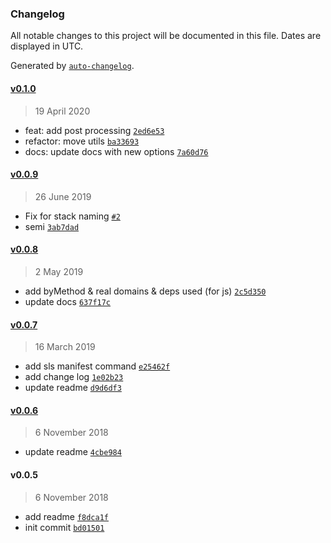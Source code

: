 ### Changelog

All notable changes to this project will be documented in this file. Dates are displayed in UTC.

Generated by [`auto-changelog`](https://github.com/CookPete/auto-changelog).

#### [v0.1.0](https://github.com/DavidWells/serverless-manifest-plugin/compare/v0.1.0...v0.1.0)

> 19 April 2020

- feat: add post processing [`2ed6e53`](https://github.com/DavidWells/serverless-manifest-plugin/commit/2ed6e53c4d3330365d9e8adf60d30c6e3d102bc2)
- refactor: move utils [`ba33693`](https://github.com/DavidWells/serverless-manifest-plugin/commit/ba336939b3e94ce04203e1e2f96f115fad302ffa)
- docs: update docs with new options [`7a60d76`](https://github.com/DavidWells/serverless-manifest-plugin/commit/7a60d76da69f107215e007fb9f4d0fd67d1ae18d)

#### [v0.0.9](https://github.com/DavidWells/serverless-manifest-plugin/compare/v0.0.8...v0.0.9)

> 26 June 2019

- Fix for stack naming [`#2`](https://github.com/DavidWells/serverless-manifest-plugin/pull/2)
- semi [`3ab7dad`](https://github.com/DavidWells/serverless-manifest-plugin/commit/3ab7dad0d8b0f514191ed12cd2808a381277259d)

#### [v0.0.8](https://github.com/DavidWells/serverless-manifest-plugin/compare/v0.0.7...v0.0.8)

> 2 May 2019

- add byMethod & real domains & deps used (for js) [`2c5d350`](https://github.com/DavidWells/serverless-manifest-plugin/commit/2c5d350f3ed3547894c2e884492ca8b4192dcd5d)
- update docs [`637f17c`](https://github.com/DavidWells/serverless-manifest-plugin/commit/637f17c0a533b874a57a45c362dccfff4511f07b)

#### [v0.0.7](https://github.com/DavidWells/serverless-manifest-plugin/compare/v0.0.6...v0.0.7)

> 16 March 2019

- add sls manifest command [`e25462f`](https://github.com/DavidWells/serverless-manifest-plugin/commit/e25462fd142917969973cadbe93df5a1ea4288c6)
- add change log [`1e02b23`](https://github.com/DavidWells/serverless-manifest-plugin/commit/1e02b2347d8e89e8289615f0cb4a2dbbdefea0ea)
- update readme [`d9d6df3`](https://github.com/DavidWells/serverless-manifest-plugin/commit/d9d6df31a8777c59f37e5fe8e8b6d27961f2d5c5)

#### [v0.0.6](https://github.com/DavidWells/serverless-manifest-plugin/compare/v0.0.5...v0.0.6)

> 6 November 2018

- update readme [`4cbe984`](https://github.com/DavidWells/serverless-manifest-plugin/commit/4cbe984ffc15ef0ead2dea204191c18da9996a81)

#### v0.0.5

> 6 November 2018

- add readme [`f8dca1f`](https://github.com/DavidWells/serverless-manifest-plugin/commit/f8dca1f45f436511fec50e94a48fbd822c834110)
- init commit [`bd01501`](https://github.com/DavidWells/serverless-manifest-plugin/commit/bd01501a9688734a92f32711719644a2f0504106)
